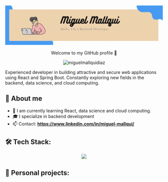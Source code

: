 <a href="#">![Logo](https://github.com/miguelmallquidiaz/miguelmallquidiaz/blob/main/banner%20GitHub.gif)
</a>
<p align="center">Welcome to my GitHub profile 👋</p>

<p align="center">
  <a><img src="https://komarev.com/ghpvc/?username=miguelmallquidiaz&label=Profile%20views&color=0e75b6&style=flat" alt="miguelmallquidiaz"></a>
</p>

Experienced developer in building attractive and secure web applications using React and Spring Boot. Constantly exploring new fields in the backend, data science, and cloud computing.

## 📖 About me
* 🌱 I am currently learning React, data science and cloud computing.
* 🎓 I specialize in backend development
* 📫 Contact: **https://www.linkedin.com/in/miguel-mallqui/**

## 🛠️ Tech Stack:
<!--tech stack icons-->
<p align="center">
  <a href="https://skillicons.dev" >
    <img src="https://skillicons.dev/icons?i=git,html,js,bootstrap,mysql,postman,react,spring" />
  </a >
</p>

## 🔗 Personal projects:

